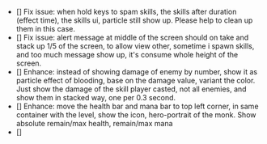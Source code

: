 - [] Fix issue: when hold keys to spam skills, the skills after duration (effect time), the skills ui, particle still show up. Please help to clean up them in this case.
- [] Fix issue: alert message at middle of the screen should on take and stack up 1/5 of the screen, to allow view other, sometime i spawn skills, and too much message show up, it's consume whole height of the screen.
- [] Enhance: instead of showing damage of enemy by number, show it as particle effect of blooding, base on the damage value, variant the color. Just show the damage of the skill player casted, not all enemies, and show them in stacked way, one per 0.3 second.
- [] Enhance: move the health bar and mana bar to top left corner, in same container with the level, show the icon, hero-portrait of the monk. Show absolute remain/max health, remain/max mana
- [] 